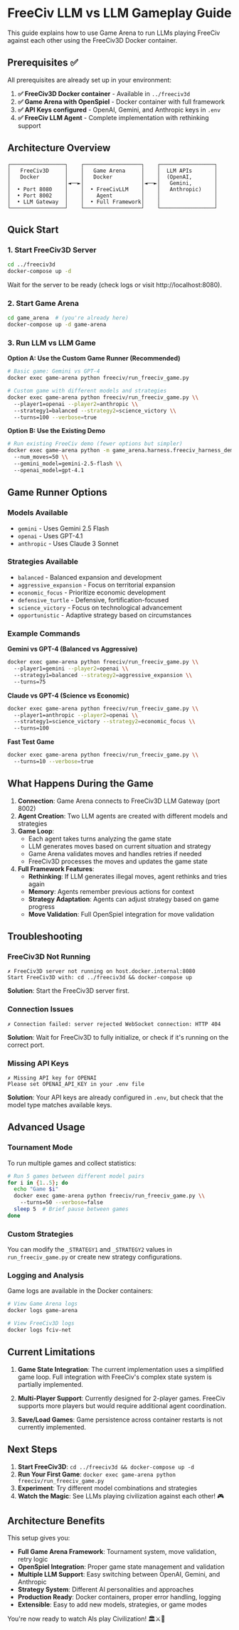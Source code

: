 # FreeCiv LLM vs LLM Gameplay Guide

This guide explains how to use Game Arena to run LLMs playing FreeCiv against each other using the FreeCiv3D Docker container.

## Prerequisites ✅

All prerequisites are already set up in your environment:

1. **✅ FreeCiv3D Docker container** - Available in `../freeciv3d`
2. **✅ Game Arena with OpenSpiel** - Docker container with full framework
3. **✅ API Keys configured** - OpenAI, Gemini, and Anthropic keys in `.env`
4. **✅ FreeCiv LLM Agent** - Complete implementation with rethinking support

## Architecture Overview

```
┌─────────────────┐    ┌──────────────────┐    ┌─────────────────┐
│   FreeCiv3D     │    │   Game Arena     │    │  LLM APIs       │
│   Docker        │    │   Docker         │    │  (OpenAI,       │
│                 │◄──►│                  │◄──►│   Gemini,       │
│  • Port 8080    │    │  • FreeCivLLM    │    │   Anthropic)    │
│  • Port 8002    │    │    Agent         │    │                 │
│  • LLM Gateway  │    │  • Full Framework│    │                 │
└─────────────────┘    └──────────────────┘    └─────────────────┘
```

## Quick Start

### 1. Start FreeCiv3D Server
```bash
cd ../freeciv3d
docker-compose up -d
```

Wait for the server to be ready (check logs or visit http://localhost:8080).

### 2. Start Game Arena
```bash
cd game_arena  # (you're already here)
docker-compose up -d game-arena
```

### 3. Run LLM vs LLM Game

**Option A: Use the Custom Game Runner (Recommended)**
```bash
# Basic game: Gemini vs GPT-4
docker exec game-arena python freeciv/run_freeciv_game.py

# Custom game with different models and strategies
docker exec game-arena python freeciv/run_freeciv_game.py \\
  --player1=openai --player2=anthropic \\
  --strategy1=balanced --strategy2=science_victory \\
  --turns=100 --verbose=true
```

**Option B: Use the Existing Demo**
```bash
# Run existing FreeCiv demo (fewer options but simpler)
docker exec game-arena python -m game_arena.harness.freeciv_harness_demo \\
  --num_moves=50 \\
  --gemini_model=gemini-2.5-flash \\
  --openai_model=gpt-4.1
```

## Game Runner Options

### Models Available
- `gemini` - Uses Gemini 2.5 Flash
- `openai` - Uses GPT-4.1
- `anthropic` - Uses Claude 3 Sonnet

### Strategies Available
- `balanced` - Balanced expansion and development
- `aggressive_expansion` - Focus on territorial expansion
- `economic_focus` - Prioritize economic development
- `defensive_turtle` - Defensive, fortification-focused
- `science_victory` - Focus on technological advancement
- `opportunistic` - Adaptive strategy based on circumstances

### Example Commands

**Gemini vs GPT-4 (Balanced vs Aggressive)**
```bash
docker exec game-arena python freeciv/run_freeciv_game.py \\
  --player1=gemini --player2=openai \\
  --strategy1=balanced --strategy2=aggressive_expansion \\
  --turns=75
```

**Claude vs GPT-4 (Science vs Economic)**
```bash
docker exec game-arena python freeciv/run_freeciv_game.py \\
  --player1=anthropic --player2=openai \\
  --strategy1=science_victory --strategy2=economic_focus \\
  --turns=100
```

**Fast Test Game**
```bash
docker exec game-arena python freeciv/run_freeciv_game.py \\
  --turns=10 --verbose=true
```

## What Happens During the Game

1. **Connection**: Game Arena connects to FreeCiv3D LLM Gateway (port 8002)
2. **Agent Creation**: Two LLM agents are created with different models and strategies
3. **Game Loop**:
   - Each agent takes turns analyzing the game state
   - LLM generates moves based on current situation and strategy
   - Game Arena validates moves and handles retries if needed
   - FreeCiv3D processes the moves and updates the game state
4. **Full Framework Features**:
   - **Rethinking**: If LLM generates illegal moves, agent rethinks and tries again
   - **Memory**: Agents remember previous actions for context
   - **Strategy Adaptation**: Agents can adjust strategy based on game progress
   - **Move Validation**: Full OpenSpiel integration for move validation

## Troubleshooting

### FreeCiv3D Not Running
```
✗ FreeCiv3D server not running on host.docker.internal:8080
Start FreeCiv3D with: cd ../freeciv3d && docker-compose up
```

**Solution**: Start the FreeCiv3D server first.

### Connection Issues
```
✗ Connection failed: server rejected WebSocket connection: HTTP 404
```

**Solution**: Wait for FreeCiv3D to fully initialize, or check if it's running on the correct port.

### Missing API Keys
```
✗ Missing API key for OPENAI
Please set OPENAI_API_KEY in your .env file
```

**Solution**: Your API keys are already configured in `.env`, but check that the model type matches available keys.

## Advanced Usage

### Tournament Mode
To run multiple games and collect statistics:

```bash
# Run 5 games between different model pairs
for i in {1..5}; do
  echo "Game $i"
  docker exec game-arena python freeciv/run_freeciv_game.py \\
    --turns=50 --verbose=false
  sleep 5  # Brief pause between games
done
```

### Custom Strategies
You can modify the `_STRATEGY1` and `_STRATEGY2` values in `run_freeciv_game.py` or create new strategy configurations.

### Logging and Analysis
Game logs are available in the Docker containers:
```bash
# View Game Arena logs
docker logs game-arena

# View FreeCiv3D logs
docker logs fciv-net
```

## Current Limitations

1. **Game State Integration**: The current implementation uses a simplified game loop. Full integration with FreeCiv's complex state system is partially implemented.

2. **Multi-Player Support**: Currently designed for 2-player games. FreeCiv supports more players but would require additional agent coordination.

3. **Save/Load Games**: Game persistence across container restarts is not currently implemented.

## Next Steps

1. **Start FreeCiv3D**: `cd ../freeciv3d && docker-compose up -d`
2. **Run Your First Game**: `docker exec game-arena python freeciv/run_freeciv_game.py`
3. **Experiment**: Try different model combinations and strategies
4. **Watch the Magic**: See LLMs playing civilization against each other! 🎮

## Architecture Benefits

This setup gives you:
- **Full Game Arena Framework**: Tournament system, move validation, retry logic
- **OpenSpiel Integration**: Proper game state management and validation
- **Multiple LLM Support**: Easy switching between OpenAI, Gemini, and Anthropic
- **Strategy System**: Different AI personalities and approaches
- **Production Ready**: Docker containers, proper error handling, logging
- **Extensible**: Easy to add new models, strategies, or game modes

You're now ready to watch AIs play Civilization! 🏛️⚔️🤖